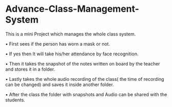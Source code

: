 # Advance-Class-Management-System


This is a mini Project which manages the whole class system.

• First sees if the person has worn a mask or not.

• If yes then It will take his/her attendance by face recognition.

• Then it takes the snapshot of the notes written on board by the teacher and stores it in a folder.

• Lastly takes the whole audio recording of the class( the time of recording can be changed) and saves it inside another folder.

• After the class the folder with snapshots and Audio can be shared with the students.
